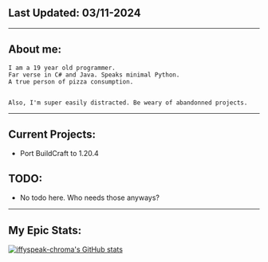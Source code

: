 ## Last Updated: 03/11-2024
<hr>

## About me:
```
I am a 19 year old programmer. 
Far verse in C# and Java. Speaks minimal Python. 
A true person of pizza consumption.


Also, I'm super easily distracted. Be weary of abandonned projects.
```
<hr>

## Current Projects:
- Port BuildCraft to 1.20.4

## TODO:
- No todo here. Who needs those anyways?

<hr>

## My Epic Stats:
[![iffyspeak-chroma's GitHub stats](https://github-readme-stats.vercel.app/api?username=iffyspeak-chroma&show_icons=true&theme=dark)](https://github.com/iffyspeak-chroma)

<!---
iffyspeak-chroma/iffyspeak-chroma is a ✨ special ✨ repository because its `README.md` (this file) appears on your GitHub profile.
You can click the Preview link to take a look at your changes.
--->
